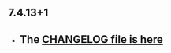 ## 7.4.13+1

- ## The [CHANGELOG file is here](https://www.canardoux.xyz/tau_sound/doc/pages/flutter-sound/api/topics/changelog.html)

